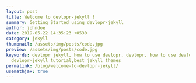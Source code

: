 ```yaml
---
layout: post
title: Welcome to devlopr-jekyll !
summary: Getting Started using devlopr-jekyll
author: johndoe
date: 2019-05-22 14:35:23 +0530
category: jekyll
thumbnail: /assets/img/posts/code.jpg
preview: /assets/img/posts/code.jpg
keywords: devlopr jekyll, how to use devlopr, devlopr, how to use devlopr-jekyll,
  devlopr-jekyll tutorial,best jekyll themes
permalink: /blog/welcome-to-devlopr-jekyll/
usemathjax: true
---
```

